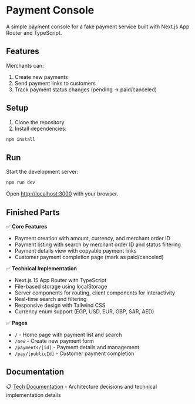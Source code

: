 # Payment Console

A simple payment console for a fake payment service built with Next.js App Router and TypeScript.

## Features

Merchants can:

1. Create new payments
2. Send payment links to customers
3. Track payment status changes (pending → paid/canceled)

## Setup

1. Clone the repository
2. Install dependencies:

```bash
npm install
```

## Run

Start the development server:

```bash
npm run dev
```

Open [http://localhost:3000](http://localhost:3000) with your browser.

## Finished Parts

✅ **Core Features**

- Payment creation with amount, currency, and merchant order ID
- Payment listing with search by merchant order ID and status filtering
- Payment details view with copyable payment links
- Customer payment completion page (mark as paid/canceled)

✅ **Technical Implementation**

- Next.js 15 App Router with TypeScript
- File-based storage using localStorage
- Server components for routing, client components for interactivity
- Real-time search and filtering
- Responsive design with Tailwind CSS
- Currency enum support (EGP, USD, EUR, GBP, SAR, AED)

✅ **Pages**

- `/` - Home page with payment list and search
- `/new` - Create new payment form
- `/payments/[id]` - Payment details and management
- `/pay/[publicId]` - Customer payment completion

## Documentation

📋 [Tech Documentation](tech_documentation.md) - Architecture decisions and technical implementation details
